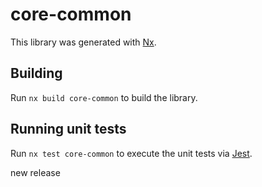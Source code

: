 # core-common

This library was generated with [Nx](https://nx.dev).

## Building

Run `nx build core-common` to build the library.

## Running unit tests

Run `nx test core-common` to execute the unit tests via [Jest](https://jestjs.io).

new release
